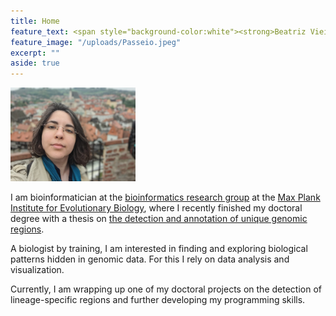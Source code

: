 ```yaml
---
title: Home 
feature_text: <span style="background-color:white"><strong>Beatriz Vieira Mourato</strong> <br>Doctoral Researcher </span>
feature_image: "/uploads/Passeio.jpeg"
excerpt: ""
aside: true
---
```

<img class="avatar" src="/uploads/CK.jpeg" alt="Photo of me" style="width:200px"> 

I am bioinformatician at the [bioinformatics research group]() at the
[Max Plank Institute for Evolutionary
Biology](https://www.evolbio.mpg.de/), where I recently finished my
doctoral degree with a thesis on [the detection and annotation of
unique genomic
regions](https://nbn-resolving.org/urn:nbn:de:gbv:8:3-2024-01212-2).

A biologist by training, I am interested in finding and exploring
biological patterns hidden in genomic data. For this I rely on data
analysis and visualization.

Currently, I am wrapping up one of my doctoral projects on the
detection of lineage-specific regions and further developing my
programming skills.
